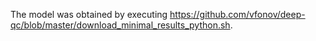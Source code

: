 The model was obtained by executing https://github.com/vfonov/deep-qc/blob/master/download_minimal_results_python.sh.